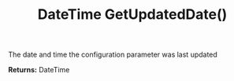 ﻿---
uid: crmscript_ref_NSAudienceConfigParameter_GetUpdatedDate
title: DateTime GetUpdatedDate()
intellisense: NSAudienceConfigParameter.GetUpdatedDate
keywords: NSAudienceConfigParameter, GetUpdatedDate
so.topic: reference
---

The date and time the configuration parameter was last updated

**Returns:** DateTime


